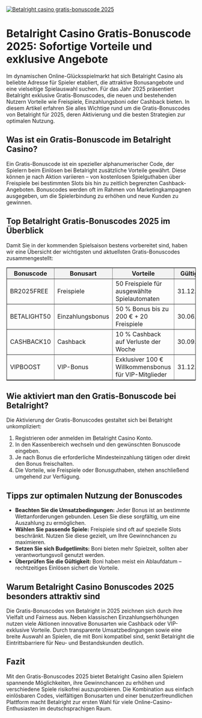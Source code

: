 [![Betalright casino gratis-bonuscode 2025](https://123-caf.pages.dev/gitsignup.png)](https://vrmoo.ru/Bt82HjjY)

<h1>Betalright Casino Gratis-Bonuscode 2025: Sofortige Vorteile und exklusive Angebote</h1> <p>Im dynamischen Online-Glücksspielmarkt hat sich Betalright Casino als beliebte Adresse für Spieler etabliert, die attraktive Bonusangebote und eine vielseitige Spielauswahl suchen. Für das Jahr 2025 präsentiert Betalright exklusive Gratis-Bonuscodes, die neuen und bestehenden Nutzern Vorteile wie Freispiele, Einzahlungsboni oder Cashback bieten. In diesem Artikel erfahren Sie alles Wichtige rund um die Gratis-Bonuscodes von Betalright für 2025, deren Aktivierung und die besten Strategien zur optimalen Nutzung.</p>  <h2>Was ist ein Gratis-Bonuscode im Betalright Casino?</h2> <p>Ein Gratis-Bonuscode ist ein spezieller alphanumerischer Code, der Spielern beim Einlösen bei Betalright zusätzliche Vorteile gewährt. Diese können je nach Aktion variieren – von kostenlosen Spielguthaben über Freispiele bei bestimmten Slots bis hin zu zeitlich begrenzten Cashback-Angeboten. Bonuscodes werden oft im Rahmen von Marketingkampagnen ausgegeben, um die Spielerbindung zu erhöhen und neue Kunden zu gewinnen.</p>  <h2>Top Betalright Gratis-Bonuscodes 2025 im Überblick</h2> <p>Damit Sie in der kommenden Spielsaison bestens vorbereitet sind, haben wir eine Übersicht der wichtigsten und aktuellsten Gratis-Bonuscodes zusammengestellt:</p>  <table border="1" cellpadding="8" cellspacing="0" style="border-collapse: collapse; width: 100%;">   <thead>     <tr style="background-color: #f2f2f2;">       <th>Bonuscode</th>       <th>Bonusart</th>       <th>Vorteile</th>       <th>Gültigkeit</th>       <th>Mindesteinzahlung</th>     </tr>   </thead>   <tbody>     <tr>       <td>BR2025FREE</td>       <td>Freispiele</td>       <td>50 Freispiele für ausgewählte Spielautomaten</td>       <td>31.12.2025</td>       <td>Ohne Mindesteinzahlung</td>     </tr>     <tr>       <td>BETALIGHT50</td>       <td>Einzahlungsbonus</td>       <td>50 % Bonus bis zu 200 € + 20 Freispiele</td>       <td>30.06.2025</td>       <td>20 €</td>     </tr>     <tr>       <td>CASHBACK10</td>       <td>Cashback</td>       <td>10 % Cashback auf Verluste der Woche</td>       <td>30.09.2025</td>       <td>Keine</td>     </tr>     <tr>       <td>VIPBOOST</td>       <td>VIP-Bonus</td>       <td>Exklusiver 100 € Willkommensbonus für VIP-Mitglieder</td>       <td>31.12.2025</td>       <td>Mindestens 100 €</td>     </tr>   </tbody> </table>  <h2>Wie aktiviert man den Gratis-Bonuscode bei Betalright?</h2> <p>Die Aktivierung der Gratis-Bonuscodes gestaltet sich bei Betalright unkompliziert:</p> <ol>   <li>Registrieren oder anmelden im Betalright Casino Konto.</li>   <li>In den Kassenbereich wechseln und den gewünschten Bonuscode eingeben.</li>   <li>Je nach Bonus die erforderliche Mindesteinzahlung tätigen oder direkt den Bonus freischalten.</li>   <li>Die Vorteile, wie Freispiele oder Bonusguthaben, stehen anschließend umgehend zur Verfügung.</li> </ol>  <h2>Tipps zur optimalen Nutzung der Bonuscodes</h2> <ul>   <li><strong>Beachten Sie die Umsatzbedingungen:</strong> Jeder Bonus ist an bestimmte Wettanforderungen gebunden. Lesen Sie diese sorgfältig, um eine Auszahlung zu ermöglichen.</li>   <li><strong>Wählen Sie passende Spiele:</strong> Freispiele sind oft auf spezielle Slots beschränkt. Nutzen Sie diese gezielt, um Ihre Gewinnchancen zu maximieren.</li>   <li><strong>Setzen Sie sich Budgetlimits:</strong> Boni bieten mehr Spielzeit, sollten aber verantwortungsvoll genutzt werden.</li>   <li><strong>Überprüfen Sie die Gültigkeit:</strong> Boni haben meist ein Ablaufdatum – rechtzeitiges Einlösen sichert die Vorteile.</li> </ul>  <h2>Warum Betalright Casino Bonuscodes 2025 besonders attraktiv sind</h2> <p>Die Gratis-Bonuscodes von Betalright in 2025 zeichnen sich durch ihre Vielfalt und Fairness aus. Neben klassischen Einzahlungserhöhungen nutzen viele Aktionen innovative Bonusarten wie Cashback oder VIP-exklusive Vorteile. Durch transparente Umsatzbedingungen sowie eine breite Auswahl an Spielen, die mit Boni kompatibel sind, senkt Betalright die Eintrittsbarriere für Neu- und Bestandskunden deutlich.</p>  <h2>Fazit</h2> <p>Mit den Gratis-Bonuscodes 2025 bietet Betalright Casino allen Spielern spannende Möglichkeiten, ihre Gewinnchancen zu erhöhen und verschiedene Spiele risikofrei auszuprobieren. Die Kombination aus einfach einlösbaren Codes, vielfältigen Bonusarten und einer benutzerfreundlichen Plattform macht Betalright zur ersten Wahl für viele Online-Casino-Enthusiasten im deutschsprachigen Raum.</p>